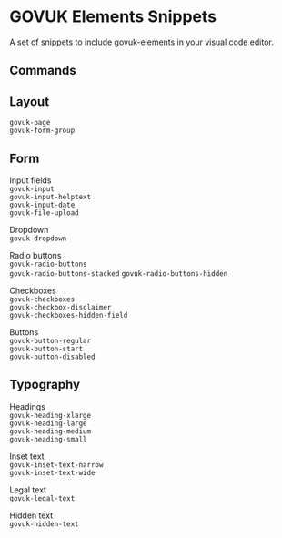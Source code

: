 # GOVUK Elements Snippets

A set of snippets to include govuk-elements in your visual code editor.

## Commands

## Layout
`govuk-page`  
`govuk-form-group`

## Form
Input fields  
`govuk-input`  
`govuk-input-helptext`  
`govuk-input-date`  
`govuk-file-upload`

Dropdown  
`govuk-dropdown`

Radio buttons  
`govuk-radio-buttons`  
`govuk-radio-buttons-stacked`
`govuk-radio-buttons-hidden`  

Checkboxes  
`govuk-checkboxes`  
`govuk-checkbox-disclaimer`  
`govuk-checkboxes-hidden-field`

Buttons  
`govuk-button-regular`  
`govuk-button-start`  
`govuk-button-disabled`  

## Typography
Headings  
`govuk-heading-xlarge`  
`govuk-heading-large`  
`govuk-heading-medium`  
`govuk-heading-small`  

Inset text  
`govuk-inset-text-narrow`  
`govuk-inset-text-wide`

Legal text  
`govuk-legal-text`

Hidden text  
`govuk-hidden-text`